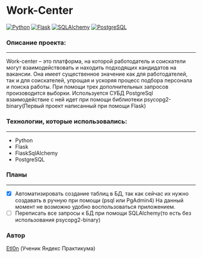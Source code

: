# Work-Center
[![Python](https://img.shields.io/badge/-Python-090909?style=for-the-badge&logo=Python)](https://www.python.org/)
[![Flask](https://img.shields.io/badge/Flask-090909?style=for-the-badge&logo=flask)](https://flask.palletsprojects.com/)
[![SQLAlchemy](https://img.shields.io/badge/-SQLAlhemy-090909?style=for-the-badge&logo=SQLAlhemy)](https://flask-sqlalchemy.palletsprojects.com/en/latest/)
[![PostgreSQL](https://img.shields.io/badge/-PostgreSQL-090909?style=for-the-badge&logo=PostgreSQL)](https://www.postgresql.org/)
### Описание проекта:
---
Work-center – это платформа, на которой работодатель и соискатели могут взаимодействовать и находить подходящих кандидатов на вакансии. Она имеет существенное значение как для работодателей, так и для соискателей, упрощая и ускоряя процесс подбора персонала и поиска работы. При помощи трех дополнительных запросов произоводится выборки. Используется СУБД PostgreSql взаимодействие с ней идет при помощи библиотеки psycopg2-binary(Первый проект написанный при помощи Flask)

### Технологии, которые использовались:
---
- Python
- Flask
- FlaskSqlAlchemy
- PostgreSQL

### Планы
---
- [x] Автоматизировать создание таблиц в БД, так как сейчас их нужно создавать в ручную при помощи (psql или PgAdmin4)
На данный момент не возможно удобно воспользоваться приложением.
- [ ] Переписать все запросы к БД при помощи SQLAlchemy(то есть без использования psycopg2-binary)

### Автор
[Etl0n](https://github.com/Etl0n) (Ученик Яндекс Практикума)
